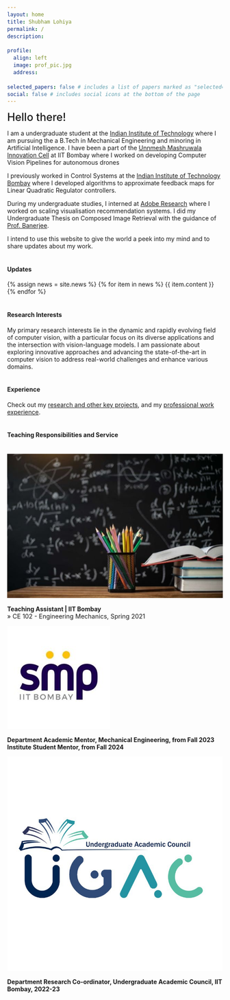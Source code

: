 ```yaml
---
layout: home
title: Shubham Lohiya
permalink: /
description:

profile:
  align: left
  image: prof_pic.jpg
  address:

selected_papers: false # includes a list of papers marked as "selected={true}"
social: false # includes social icons at the bottom of the page
---
```


<!-- <br> -->
<span style="font-weight:500; font-size: 25px" > Hello there!</span>

I am a undergraduate student at the [Indian Institute of Technology](https://www.iitb.ac.in/) where I am pursuing the a B.Tech in Mechanical Engineering and minoring in Artificial Intelligence. I have been a part of the [Unnmesh Mashruwala Innovation Cell](https://umiciitb.github.io/) at IIT Bombay where I worked on developing Computer Vision Pipelines for autonomous drones<br>

I previously worked in Control Systems at the [Indian Institute of Technology Bombay](https://www.iitb.ac.in/) where I developed algorithms to approximate feedback maps for Linear Quadratic Regulator controllers.<br>

During my undergraduate studies, I interned at [Adobe Research](https://www.cse.iitb.ac.in/infolab/) where I worked on scaling visualisation recommendation systems. I did my Undergraduate Thesis on Composed Image Retrieval with the guidance of [Prof. Banerjee](https://biplab-banerjee.github.io/).<br>

I intend to use this website to give the world a peek into my mind and to share updates about my work.
<br><br>

<h4>Updates</h4>
<div class="news">
  {% assign news = site.news %}
  {% for item in news %}
  {{ item.content }}
  {% endfor %}
</div>
<br>

<h4>Research Interests</h4>
My primary research interests lie in the dynamic and rapidly evolving field of computer vision, with a particular focus on its diverse applications and the intersection with vision-language models. I am passionate about exploring innovative approaches and advancing the state-of-the-art in computer vision to address real-world challenges and enhance various domains.
<br><br>

<h4>Experience</h4>
Check out my <a href="{{ 'projects' | relative_url }}">research and other key projects</a>, and my <a href="{{ 'work' | relative_url }}">professional work experience</a>. 
<br><br>


<h4>Teaching Responsibilities and Service</h4>
<br>
<div class="work">  
  <div class="work-item">
    <div class="work-bubble-with-date">
      <img src="/assets/img/teaching.jpg" class="work-bubble" />
    </div>
    <p class="work-text">
      <strong>Teaching Assistant | IIT Bombay</strong> <br/>
      <span style="font-size: 0.9rem">
       » CE 102 - Engineering Mechanics, Spring 2021 <br>
       </span>
    </p>
  </div>

  <div class="work-item vertical-center-text">
    <div class="work-bubble-with-date">
      <img src="/assets/img/smp.jpg" class="work-bubble" />
    </div>
    <p class="work-text">
      <strong>Department Academic Mentor, Mechanical Engineering, from Fall 2023</strong> <br/>
      <strong>Institute Student Mentor, from Fall 2024</strong> <br/>
    </p>
  </div>

  <div class="work-item vertical-center-text">
    <div class="work-bubble-with-date">
      <img src="/assets/img/ugac.jpg" class="work-bubble" />
    </div>
    <p class="work-text">
      <strong>Department Research Co-ordinator, Undergraduate Academic Council, IIT Bombay, 2022-23</strong> <br/>
    </p>
  </div>


</div>